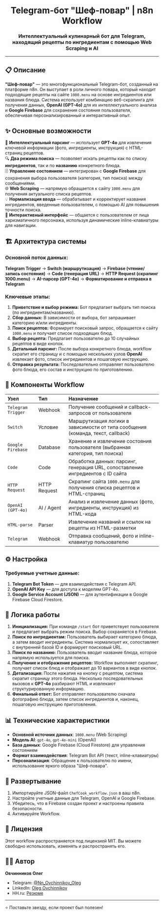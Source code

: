<h1 align="center">
  Telegram-бот "Шеф-повар" | n8n Workflow
</h1>

<h3 align="center">
  <p>Интеллектуальный кулинарный бот для Telegram,<br>находящий рецепты по ингредиентам с помощью Web Scraping и AI</p>
</h3>

---

## 📋 Описание

**"Шеф-повар"** — это многофункциональный Telegram-бот, созданный на платформе n8n. Он выступает в роли личного повара, который находит подходящие рецепты на сайте `1000.menu` на основе ингредиентов или названия блюда. Система использует комбинацию веб-скрапинга для получения данных, **OpenAI (GPT-4o)** для их интеллектуального анализа и **Google Firebase** для сохранения состояния пользователя, обеспечивая персонализированный и интерактивный опыт.

## ✨ Основные возможности

🤖 **Интеллектуальный парсинг** — использует **GPT-4o** для извлечения ключевой информации (фото, ингредиенты, инструкция) с HTML-страниц рецептов.<br>
🔍 **Два режима поиска** — позволяет искать рецепты как по списку **ингредиентов**, так и по **названию** конкретного блюда.<br>
🗄️ **Управление состоянием** — интегрирован с **Google Firebase** для сохранения выбора пользователя (категория, тип поиска) между сообщениями.<br>
🌐 **Web Scraping** — напрямую обращается к сайту `1000.menu` для получения актуального списка рецептов.<br>
💡 **Нормализация ввода** — обрабатывает и корректирует названия ингредиентов, введенные пользователем, с помощью AI для повышения точности поиска.<br>
💬 **Интерактивный интерфейс** — общается с пользователем от лица харизматичного персонажа, используя динамические inline-клавиатуры для навигации.

## 🏗️ Архитектура системы

### Основной поток данных:

**Telegram Trigger** → **Switch (маршрутизация)** → **Firebase (чтение/запись состояния)** → **Code (генерация URL)** → **HTTP Request (скрапинг 1000.menu)** → **AI-парсер (GPT-4o)** → **Форматирование и отправка в Telegram**

### Ключевые этапы:

1.  **Приветствие и выбор режима:** Бот предлагает выбрать тип поиска (по ингредиентам/названию).
2.  **Сбор данных:** В зависимости от выбора, бот запрашивает категорию и/или ингредиенты.
3.  **Поиск рецептов:** Формирует поисковый запрос, обращается к сайту `1000.menu` и получает список подходящих блюд.
4.  **Выбор рецепта:** Предлагает пользователю до 10 случайных рецептов в виде кнопок.
5.  **Детальный парсинг:** После выбора конкретного блюда, workflow скрапит его страницу и с помощью нескольких узлов **OpenAI** извлекает фото, список ингредиентов и пошаговую инструкцию.
6.  **Отправка результата:** Последовательно отправляет пользователю фото блюда, его состав и инструкцию по приготовлению.

## 🔧 Компоненты Workflow

| Узел | Тип | Назначение |
|:--- |:--- |:--- |
| `Telegram Trigger` | Webhook | Получение сообщений и callback-запросов от пользователя |
| `Switch` | Условие | Маршрутизация логики в зависимости от типа сообщения (команда, текст, callback) |
| `Google Firebase` | Database | Хранение и извлечение состояния пользователя (выбранная категория, тип поиска) |
| `Code` | Code | Обработка данных: парсинг, генерация URL, сопоставление ингредиентов с ID сайта |
| `HTTP Request` | HTTP Request | Скрапинг сайта `1000.menu` для получения списка рецептов и HTML-страниц |
| `OpenAI (GPT-4o)`| AI / Agent | Анализ и извлечение данных (фото, ингредиенты, инструкция) из HTML-кода |
| `HTML-parse` | Parser | Извлечение названий и ссылок на рецепты из HTML-разметки |
| `Telegram` | Webhook | Отправка сообщений, фото и inline-клавиатур пользователю |

## ⚙️ Настройка

### Требуемые учетные данные:

1.  **Telegram Bot Token** — для взаимодействия с Telegram API.
2.  **OpenAI API Key** — для доступа к моделям GPT-4o.
3.  **Google Service Account (JSON)** — для аутентификации в Google Firebase Cloud Firestore.

## 🔄 Логика работы

1.  **Инициализация:** При команде `/start` бот приветствует пользователя и предлагает выбрать режим поиска. Выбор сохраняется в Firebase.
2.  **Поиск по ингредиентам:** Пользователь выбирает категорию блюда, а затем вводит ингредиенты. Система нормализует их, сопоставляет с внутренней базой ID и формирует поисковый URL.
3.  **Поиск по названию:** Пользователь вводит название блюда, которое напрямую используется для поиска.
4.  **Получение и отображение рецептов:** Workflow выполняет скрапинг, получает список блюд и отображает до 10 вариантов в виде кнопок.
5.  **Детализация:** После нажатия на кнопку с рецептом, система скрапит страницу этого блюда. Несколько последовательных вызовов к **GPT-4o** разбирают HTML и извлекают структурированную информацию.
6.  **Финальный ответ:** Бот отправляет пользователю сначала фотографию блюда, затем список ингредиентов и, наконец, пошаговую инструкцию приготовления.

## 📊 Технические характеристики

*   **Основной источник данных**: `1000.menu` (Web Scraping)
*   **Модель AI**: `gpt-4o`, `gpt-4o-mini` (OpenAI)
*   **База данных**: Google Firebase (Cloud Firestore) для управления состоянием
*   **Формат взаимодействия**: Telegram Bot API (текст, inline-клавиатуры)
*   **Персонализация**: Обращение к пользователю по имени, использование яркого образа "Шеф-повара".

## 🚀 Развертывание

1.  Импортируйте JSON-файл `ChefCook_workflow.json` в ваш n8n.
2.  Настройте учетные данные для Telegram, OpenAI и Google Firebase.
3.  Убедитесь, что в Firebase создан проект и настроены правила безопасности.
4.  Активируйте Workflow.

## 📄 Лицензия

Этот workflow распространяется под лицензией MIT. Вы можете свободно использовать, изменять и распространять его.

## 👨‍💻 Автор

**Овчинников Олег**
*   Telegram: [@Nn_Ovchinnikov_Oleg](https://t.me/Nn_Ovchinnikov_Oleg)
*   LinkedIn: [Oleg Ovchinnikov](https://www.linkedin.com/in/oleg-ovchinnikov-2bab08202/)
*   HH.ru: [Резюме](https://nn.hh.ru/resume/fd4ab6cfff06090a860039ed1f4d5a324c7945)

---

⭐ Поставьте звезду, если проект был полезен!
